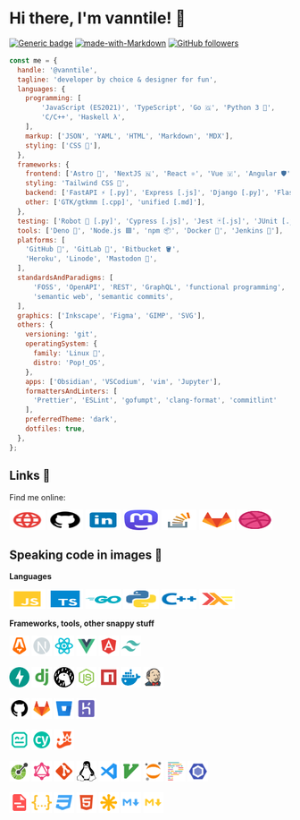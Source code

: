 # Hi there, I'm vanntile! 👋

[![Generic badge](https://img.shields.io/badge/Status-WIP-green.svg)](https://shields.io/)
[![made-with-Markdown](https://img.shields.io/badge/Made%20with-Markdown-1f425f.svg)](http://commonmark.org)
[![GitHub followers](https://img.shields.io/github/followers/vanntile.svg?style=social&label=Follow&maxAge=2592000)](https://github.com/vanntile?tab=followers)

```javascript
const me = {
  handle: '@vanntile',
  tagline: 'developer by choice & designer for fun',
  languages: {
    programming: [
        'JavaScript (ES2021)', 'TypeScript', 'Go 🇬', 'Python 3 🐍',
        'C/C++', 'Haskell λ',
    ],
    markup: ['JSON', 'YAML', 'HTML', 'Markdown', 'MDX'],
    styling: ['CSS 💅'],
  },
  frameworks: {
    frontend: ['Astro 🚀', 'NextJS 🇳', 'React ⚛️', 'Vue 🇻', 'Angular 🛡️'],
    styling: 'Tailwind CSS 🍃',
    backend: ['FastAPI ⚡ [.py]', 'Express [.js]', 'Django [.py]', 'Flask [.py]'],
    other: ['GTK/gtkmm [.cpp]', 'unified [.md]'],
  },
  testing: ['Robot 🤖 [.py]', 'Cypress [.js]', 'Jest 🃏[.js]', 'JUnit [.java]'],
  tools: ['Deno 🦕', 'Node.js 🟩', 'npm 📦', 'Docker 🐳', 'Jenkins 🎩'],
  platforms: [
    'GitHub 🐙', 'GitLab 🦊', 'Bitbucket 🪣',
    'Heroku', 'Linode', 'Mastodon 🐘',
  ],
  standardsAndParadigms: [
      'FOSS', 'OpenAPI', 'REST', 'GraphQL', 'functional programming',
      'semantic web', 'semantic commits',
  ],
  graphics: ['Inkscape', 'Figma', 'GIMP', 'SVG'],
  others: {
    versioning: 'git',
    operatingSystem: {
      family: 'Linux 🐧',
      distro: 'Pop!_OS',
    },
    apps: ['Obsidian', 'VSCodium', 'vim', 'Jupyter'],
    formattersAndLinters: [
      'Prettier', 'ESLint', 'gofumpt', 'clang-format', 'commitlint'
    ],
    preferredTheme: 'dark',
    dotfiles: true,
  },
};

```

## Links 🔗

Find me online:

<a href="https://vanntile.com"><img height="36" width="64" src="assets/icons/http.svg"></a>
<a href="https://github.com/vanntile"><img height="36" width="64" src="assets/icons/github.svg"></a>
<a href="https://www.linkedin.com/in/valentin-ionita/"><img height="36" width="64" src="assets/icons/icons8-linkedin.svg"></a>
<a href="https://fosstodon.org/@vanntile"><img height="36" width="64" src="assets/icons/mastodon.svg"></a>
<a href="https://stackoverflow.com/users/4679160/vanntile-ianito"><img height="36" width="64" src="assets/icons/icons8-stack-overflow.svg"></a>
<a href="https://gitlab.com/vanntile"><img height="36" width="64" src="assets/icons/gitlab.svg"></a>
<a href="https://dribbble.com/vanntile"><img height="36" width="64" src="assets/icons/dribbble-ball.svg"></a>


## Speaking code in images 💾

**Languages**

<div>
    <img height="36" width="64" src="assets/icons/javascript.svg">
    <img height="36" width="64" src="assets/icons/typescript.svg">
    <img height="36" width="64" src="assets/icons/go.svg">
    <img height="36" width="64" src="assets/icons/python.svg">
    <img height="36" width="64" src="assets/icons/cpp.svg">
    <img height="36" width="64" src="assets/icons/haskell.svg">
</div>


**Frameworks, tools, other snappy stuff**

<div>
    <img height="36" width="36" src="assets/icons/astro.svg">
    <img height="36" width="36" src="assets/icons/next.svg">
    <img height="36" width="36" src="assets/icons/react.svg">
    <img height="36" width="36" src="assets/icons/vue.svg">
    <img height="36" width="36" src="assets/icons/angular.svg">
    <img height="36" width="36" src="assets/icons/tailwindcss.svg">
</div>
<br/>
<div>
    <img height="36" width="36" src="assets/icons/fastapi.svg">
    <img height="36" width="36" src="assets/icons/django.svg">
    <img height="36" width="36" src="assets/icons/deno.svg">
    <img height="36" width="36" src="assets/icons/nodejs.svg">
    <img height="36" width="36" src="assets/icons/npm.svg">
    <img height="36" width="36" src="assets/icons/docker.svg">
    <img height="36" width="36" src="assets/icons/jenkins.svg">
</div>
<br/>
<div>
    <img height="36" width="36" src="assets/icons/github.svg">
    <img height="36" width="36" src="assets/icons/gitlab.svg">
    <img height="36" width="36" src="assets/icons/bitbucket.svg">
    <img height="36" width="36" src="assets/icons/heroku.svg">
</div>
<br/>
<div>
    <img height="36" width="36" src="assets/icons/robot.svg">
    <img height="36" width="36" src="assets/icons/cypress.svg">
    <img height="36" width="36" src="assets/icons/jest.svg">
</div>
<br/>
<div>
    <img height="36" width="36" src="assets/icons/openapi.svg">
    <img height="36" width="36" src="assets/icons/graphql.svg">
    <img height="36" width="36" src="assets/icons/git.svg">
    <img height="36" width="36" src="assets/icons/linux-brands.svg">
    <img height="36" width="36" src="assets/icons/vscode.svg">
    <img height="36" width="36" src="assets/icons/vim.svg">
    <img height="36" width="36" src="assets/icons/jupyter.svg">
    <img height="36" width="36" src="assets/icons/prettier.svg">
    <img height="36" width="36" src="assets/icons/eslint.svg">
</div>
<br/>
<div>
    <img height="36" width="36" src="assets/icons/yaml.svg">
    <img height="36" width="36" src="assets/icons/json.svg">
    <img height="36" width="36" src="assets/icons/css.svg">
    <img height="36" width="36" src="assets/icons/html.svg">
    <img height="36" width="36" src="assets/icons/svg.svg">
    <img height="36" width="36" src="assets/icons/markdown.svg">
    <img height="36" width="36" src="assets/icons/mdx.svg">
</div>

